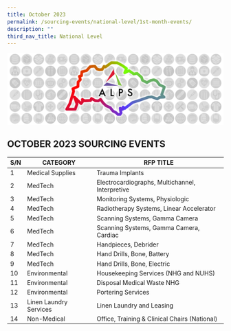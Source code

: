 ```yaml
---
title: October 2023
permalink: /sourcing-events/national-level/1st-month-events/
description: ""
third_nav_title: National Level
---
```

![](/images/alps_sourcing_events_national_1920x640_clear.png)

## OCTOBER 2023 SOURCING EVENTS

| S/N | CATEGORY | RFP TITLE |
| -------- | -------- | -------- |
| 1 | Medical Supplies | Trauma Implants |
| 2 | MedTech | Electrocardiographs, Multichannel, Interpretive |
| 3 | MedTech | Monitoring Systems, Physiologic |
| 4 | MedTech | Radiotherapy Systems, Linear Accelerator |
| 5 | MedTech | Scanning Systems, Gamma Camera |
| 6 | MedTech | Scanning Systems, Gamma Camera, Cardiac |
| 7 | MedTech | Handpieces, Debrider |
| 8 | MedTech | Hand Drills, Bone, Battery |
| 9 | MedTech | Hand Drills, Bone, Electric |
| 10 | Environmental | Housekeeping Services (NHG and NUHS) |
| 11 | Environmental | Disposal Medical Waste NHG |
| 12 | Environmental | Portering Services |
| 13 | Linen Laundry Services | Linen Laundry and Leasing |
| 14 | Non-Medical | Office, Training & Clinical Chairs (National) |